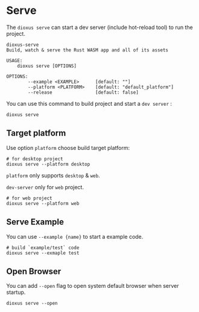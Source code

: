 # Serve

The `dioxus serve` can start a dev server (include hot-reload tool) to run the project.

```
dioxus-serve 
Build, watch & serve the Rust WASM app and all of its assets

USAGE:
    dioxus serve [OPTIONS]

OPTIONS:
        --example <EXAMPLE>      [default: ""]
        --platform <PLATFORM>    [default: "default_platform"]
        --release                [default: false]
```

You can use this command to build project and start a `dev server` :

```
dioxus serve
```

## Target platform

Use option `platform` choose build target platform:

```
# for desktop project
dioxus serve --platform desktop
```

`platform` only supports `desktop` & `web`.

`dev-server` only for `web` project.

```
# for web project
dioxus serve --platform web
```

## Serve Example

You can use `--example {name}` to start a example code.

```
# build `example/test` code
dioxus serve --exmaple test
```

## Open Browser

You can add `--open` flag to open system default browser when server startup.

```
dioxus serve --open
```
